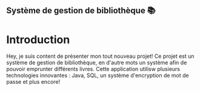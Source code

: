 ## Système de gestion de bibliothèque 📚

# Introduction

Hey, je suis content de présenter mon tout nouveau projet! Ce projet est un système de gestion de bibliothèque, en d'autre mots un système afin de pouvoir emprunter différents livres. Cette application utilisw plusieurs technologies innovantes : Java, SQL, un système d'encryption de mot de passe et plus encore!
